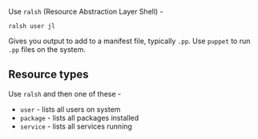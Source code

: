 Use `ralsh` (Resource Abstraction Layer Shell) -

`ralsh user jl`

Gives you output to add to a manifest file, typically `.pp`. Use `puppet` to run `.pp` files on the system.

## Resource types

Use `ralsh` and then one of these -

* `user` - lists all users on system
* `package` - lists all packages installed
* `service` - lists all services running

